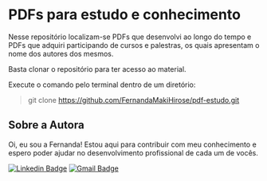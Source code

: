 # PDFs para estudo e conhecimento
Nesse repositório localizam-se PDFs que desenvolvi ao longo do tempo e PDFs que adquiri participando de cursos e palestras, os quais apresentam o nome dos autores dos mesmos. <br>

Basta clonar o repositório para ter acesso ao material. <br>

Execute o comando pelo terminal dentro de um diretório:
>git clone https://github.com/FernandaMakiHirose/pdf-estudo.git

## Sobre a Autora
Oi, eu sou a Fernanda! Estou aqui para contribuir com meu conhecimento e espero poder ajudar no desenvolvimento profissional de cada um de vocês.

[![Linkedin Badge](https://img.shields.io/badge/-Fernanda_Maki_Hirose-blue?style=flat-square&logo=Linkedin&logoColor=white&link=https://www.linkedin.com/in/fernanda-maki-hirose-801117208/)](https://www.linkedin.com/in/fernanda-maki-hirose-801117208/)  [![Gmail Badge](https://img.shields.io/badge/-femahi2020@gmail.com-c14438?style=flat-square&logo=Gmail&logoColor=white&link=mailto:femahi2020@gmail.com)](mailto:femahi2020@gmail.com)
